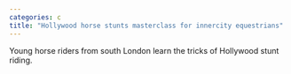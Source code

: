 ```yaml
---
categories: c
title: "Hollywood horse stunts masterclass for innercity equestrians"
---
```

Young horse riders from south London learn the tricks of Hollywood stunt riding.